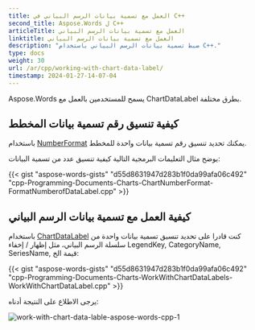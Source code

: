 ```yaml
---
title: العمل مع تسمية بيانات الرسم البياني في C++
second_title: Aspose.Words ل C++
articleTitle: العمل مع تسمية بيانات الرسم البياني
linktitle: العمل مع تسمية بيانات الرسم البياني
description: "ضبط تسمية بيانات الرسم البياني باستخدام C++."
type: docs
weight: 30
url: /ar/cpp/working-with-chart-data-label/
timestamp: 2024-01-27-14-07-04
---
```


Aspose.Words يسمح للمستخدمين بالعمل مع ChartDataLabel بطرق مختلفة.

## كيفية تنسيق رقم تسمية بيانات المخطط

باستخدام [NumberFormat](https://reference.aspose.com/words/cpp/aspose.words.drawing.charts/chartdatalabel/get_numberformat/) يمكنك تحديد تنسيق رقم تسمية بيانات واحدة للمخطط.

يوضح مثال التعليمات البرمجية التالية كيفية تنسيق عدد من تسمية البيانات:

{{< gist "aspose-words-gists" "d55d8631947d283b1f0da99afa06c492" "cpp-Programming-Documents-Charts-ChartNumberFormat-FormatNumberofDataLabel.cpp" >}}


## كيفية العمل مع تسمية بيانات الرسم البياني

باستخدام [ChartDataLabel](https://reference.aspose.com/words/cpp/aspose.words.drawing.charts/chartdatalabel/) كنت قادرا على تحديد تنسيق تسمية بيانات واحدة من سلسلة الرسم البياني، مثل إظهار / إخفاء LegendKey, CategoryName, SeriesName, قيمة الخ:

{{< gist "aspose-words-gists" "d55d8631947d283b1f0da99afa06c492" "cpp-Programming-Documents-Charts-WorkWithChartDataLabels-WorkWithChartDataLabel.cpp" >}}

يرجى الاطلاع على النتيجة أدناه:

![work-with-chart-data-lable-aspose-words-cpp-1](working-with-chart-data-label-1.png)
